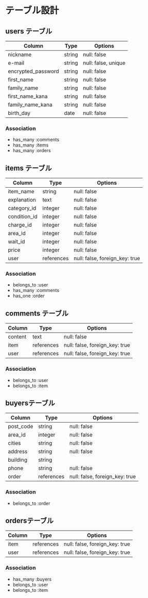 # テーブル設計

## users テーブル

| Column             | Type     | Options             |
| ------------------ | -------- | ------------------- |
| nickname           | string   | null: false         |
| e-mail             | string   | null: false, unique |
| encrypted_password | string   | null: false         |
| first_name         | string   | null: false         |
| family_name        | string   | null: false         |
| first_name_kana    | string   | null: false         |
| family_name_kana   | string   | null: false         |
| birth_day          | date     | null: false         |

### Association

- has_many :comments
- has_many :items
- has_many :orders

## items テーブル

| Column       | Type       | Options                        |
| ------------ | ---------- | ------------------------------ |
| item_name    | string     | null: false                    |
| explanation  | text       | null: false                    |
| category_id  | integer    | null: false                    |
| condition_id | integer    | null: false                    |
| charge_id    | integer    | null: false                    |
| area_id      | integer    | null: false                    |
| wait_id      | integer    | null: false                    |
| price        | integer    | null: false                    |
| user         | references | null: false, foreign_key: true |

### Association

- belongs_to :user
- has_many :comments
- has_one  :order

## comments テーブル

| Column  | Type       | Options                        |
| ------- | ---------- | ------------------------------ |
| content | text       | null: false                    |
| item    | references | null: false, foreign_key: true |
| user    | references | null: false, foreign_key: true |

### Association

- belongs_to :user
- belongs_to :item

##  buyersテーブル

| Column      | Type       | Options                        |
| ----------- | ---------- | ------------------------------ |
| post_code   | string     | null: false                    |
| area_id     | integer    | null: false                    |
| cities      | string     | null: false                    |
| address     | string     | null: false                    |
| building    | string     |                                |
| phone       | string     | null: false                    |
| order       | references | null: false, foreign_key: true |

### Association

- belongs_to :order

##  ordersテーブル

| Column  | Type       | Options                        |
| ------- | ---------- | ------------------------------ |
| item    | references | null: false, foreign_key: true |
| user    | references | null: false, foreign_key: true |

### Association

- has_many :buyers
- belongs_to :user
- belongs_to :item